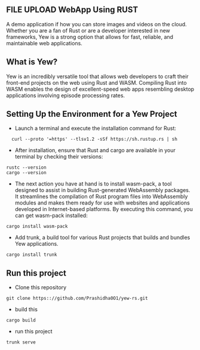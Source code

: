 ## FILE UPLOAD WebApp Using RUST 
A demo application if how you can store images and videos on the cloud.
Whether you are a fan of Rust or are a developer interested in new frameworks, Yew is a strong option that allows for fast, reliable, and maintainable web applications.
<br>
## What is Yew?
Yew is an incredibly versatile tool that allows web developers to craft their front-end projects on the web using Rust and WASM. Compiling Rust into WASM enables the design of excellent-speed web apps resembling desktop applications involving episode processing rates.

## Setting Up the Environment for a Yew Project
 - Launch a terminal and execute the installation command for Rust:
 
````
  curl --proto '=https' --tlsv1.2 -sSf https://sh.rustup.rs | sh
````
- After installation, ensure that Rust and cargo are available in your terminal by checking their versions:

```
rustc --version
cargo --version
```
- The next action you have at hand is to install wasm-pack, a tool designed to assist in building Rust-generated WebAssembly packages. It streamlines the compilation of Rust program files into WebAssembly modules and makes them ready for use with websites and applications developed in Internet-based platforms. By executing this command, you can get wasm-pack installed:

```
cargo install wasm-pack
```
- Add trunk, a build tool for various Rust projects that builds and bundles Yew applications.
```
cargo install trunk
```


## Run this project
- Clone this repository
```
git clone https:://github.com/Prashidha0O1/yew-rs.git
```
- build this
```
cargo build
```
- run this project
```
trunk serve 
```

